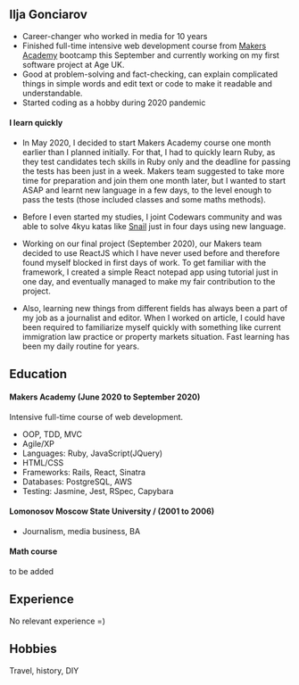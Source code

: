 ## Ilja Gonciarov

- Career-changer who worked in media for 10 years
- Finished full-time intensive web development course from [Makers Academy](https://makers.tech/) bootcamp this September and currently working on my first software project at Age UK. 
- Good at problem-solving and fact-checking, can explain complicated things in simple words and edit text or code to make it readable and understandable. 
- Started coding as a hobby during 2020 pandemic

#### I learn quickly

- In May 2020, I decided to start Makers Academy course one month earlier than I planned initially. For that, I had to quickly learn Ruby, as they test candidates tech skills in Ruby only and the deadline for passing the tests has been just in a week. Makers team suggested to take more time for preparation and join them one month later, but I wanted to start ASAP and learnt new language in a few days, to the level enough to pass the tests (those included classes and some maths methods).

- Before I even started my studies, I joint Codewars community and was able to solve 4kyu katas like [Snail](https://www.codewars.com/kata/521c2db8ddc89b9b7a0000c1) just in four days using new language.

- Working on our final project (September 2020), our Makers team decided to use ReactJS which I have never used before and therefore found myself blocked in first days of work. To get familiar with the framework, I created a simple React notepad app using tutorial just in one day, and eventually managed to make my fair contribution to the project.

- Also, learning new things from different fields has always been a part of my job as a journalist and editor. When I worked on article, I could have been required to familiarize myself quickly with something like current immigration law practice or property markets situation. Fast learning has been my daily routine for years.

## Education

#### Makers Academy (June 2020 to September 2020)

Intensive full-time course of web development.

- OOP, TDD, MVC
- Agile/XP
- Languages: Ruby, JavaScript(JQuery)
- HTML/CSS
- Frameworks: Rails, React, Sinatra
- Databases: PostgreSQL, AWS
- Testing: Jasmine, Jest, RSpec, Capybara


#### Lomonosov Moscow State University / (2001 to 2006)

- Journalism, media business, BA


#### Math course

to be added

## Experience

No relevant experience =)

## Hobbies

Travel, history, DIY
